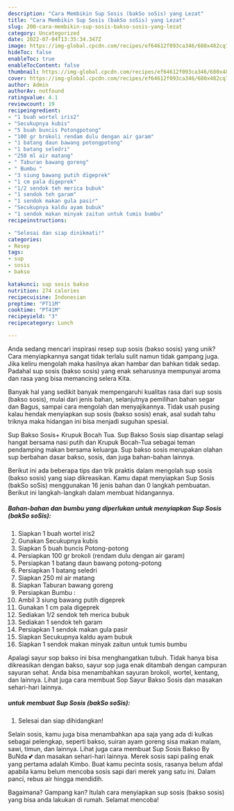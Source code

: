 ```yaml
---
description: "Cara Membikin Sup Sosis (bakSo soSis) yang Lezat"
title: "Cara Membikin Sup Sosis (bakSo soSis) yang Lezat"
slug: 200-cara-membikin-sup-sosis-bakso-sosis-yang-lezat
category: Uncategorized
date: 2022-07-04T13:35:34.347Z
image: https://img-global.cpcdn.com/recipes/ef64612f093ca346/680x482cq70/sup-sosis-bakso-sosis-foto-resep-utama.jpg
hideToc: false
enableToc: true
enableTocContent: false
thumbnail: https://img-global.cpcdn.com/recipes/ef64612f093ca346/680x482cq70/sup-sosis-bakso-sosis-foto-resep-utama.jpg
cover: https://img-global.cpcdn.com/recipes/ef64612f093ca346/680x482cq70/sup-sosis-bakso-sosis-foto-resep-utama.jpg
author: Admin
authorAv: notfound
ratingvalue: 4.1
reviewcount: 19
recipeingredient:
- "1 buah wortel iris2"
- "Secukupnya kubis"
- "5 buah buncis Potongpotong"
- "100 gr brokoli rendam dulu dengan air garam"
- "1 batang daun bawang potongpotong"
- "1 batang seledri"
- "250 ml air matang"
- " Taburan bawang goreng"
- " Bumbu "
- "3 siung bawang putih digeprek"
- "1 cm pala digeprek"
- "1/2 sendok teh merica bubuk"
- "1 sendok teh garam"
- "1 sendok makan gula pasir"
- "Secukupnya kaldu ayam bubuk"
- "1 sendok makan minyak zaitun untuk tumis bumbu"
recipeinstructions:

- "Selesai dan siap dinikmati!"
categories:
- Resep
tags:
- sup
- sosis
- bakso

katakunci: sup sosis bakso 
nutrition: 274 calories
recipecuisine: Indonesian
preptime: "PT11M"
cooktime: "PT41M"
recipeyield: "3"
recipecategory: Lunch

---
```





Anda sedang mencari inspirasi resep sup sosis (bakso sosis) yang unik? Cara menyiapkannya sangat tidak terlalu sulit namun tidak gampang juga. Jika keliru mengolah maka hasilnya akan hambar dan bahkan tidak sedap. Padahal sup sosis (bakso sosis) yang enak seharusnya mempunyai aroma dan rasa yang bisa memancing selera Kita.





Banyak hal yang sedikit banyak mempengaruhi kualitas rasa dari sup sosis (bakso sosis), mulai dari jenis bahan, selanjutnya pemilihan bahan segar dan Bagus, sampai cara mengolah dan menyajikannya. Tidak usah pusing kalau hendak menyiapkan sup sosis (bakso sosis) enak,      asal sudah tahu triknya maka hidangan ini bisa menjadi suguhan spesial.














Sup Bakso Sosis+ Krupuk Bocah Tua. Sup Bakso Sosis siap disantap selagi hangat bersama nasi putih dan Krupuk Bocah-Tua sebagai teman pendamping makan bersama keluarga. Sup bakso sosis merupakan olahan sup berbahan dasar bakso, sosis, dan juga bahan-bahan lainnya.






Berikut ini ada beberapa tips dan trik praktis dalam mengolah sup sosis (bakso sosis) yang siap dikreasikan. Kamu dapat menyiapkan Sup Sosis (bakSo soSis) menggunakan 16 jenis bahan dan 0 langkah pembuatan. Berikut ini langkah-langkah dalam membuat hidangannya.

<!--inarticleads1-->

##### Bahan-bahan dan bumbu yang diperlukan untuk menyiapkan Sup Sosis (bakSo soSis):

1. Siapkan 1 buah wortel iris2
1. Gunakan Secukupnya kubis
1. Siapkan 5 buah buncis Potong-potong
1. Persiapkan 100 gr brokoli (rendam dulu dengan air garam)
1. Persiapkan 1 batang daun bawang potong-potong
1. Persiapkan 1 batang seledri
1. Siapkan 250 ml air matang
1. Siapkan  Taburan bawang goreng
1. Persiapkan  Bumbu :
1. Ambil 3 siung bawang putih digeprek
1. Gunakan 1 cm pala digeprek
1. Sediakan 1/2 sendok teh merica bubuk
1. Sediakan 1 sendok teh garam
1. Persiapkan 1 sendok makan gula pasir
1. Siapkan Secukupnya kaldu ayam bubuk
1. Siapkan 1 sendok makan minyak zaitun untuk tumis bumbu


Apalagi sayur sop bakso ini bisa menghangatkan tubuh. Tidak hanya bisa dikreasikan dengan bakso, sayur sop juga enak ditambah dengan campuran sayuran sehat. Anda bisa menambahkan sayuran brokoli, wortel, kentang, dan lainnya. Lihat juga cara membuat Sop Sayur Bakso Sosis dan masakan sehari-hari lainnya. 

<!--inarticleads2-->

#####  untuk membuat Sup Sosis (bakSo soSis):


1. Selesai dan siap dihidangkan!

Selain sosis, kamu juga bisa menambahkan apa saja yang ada di kulkas sebagai pelengkap, seperti bakso, suiran ayam goreng sisa makan malam, sawi, timun, dan lainnya. Lihat juga cara membuat Sup Sosis Bakso By BuNda 💕 dan masakan sehari-hari lainnya. Merek sosis sapi paling enak yang pertama adalah Kimbo. Buat kamu pecinta sosis, rasanya belum afdal apabila kamu belum mencoba sosis sapi dari merek yang satu ini. Dalam panci, rebus air hingga mendidih. 

Bagaimana? Gampang kan? Itulah cara menyiapkan sup sosis (bakso sosis) yang bisa anda lakukan di rumah. Selamat mencoba!

